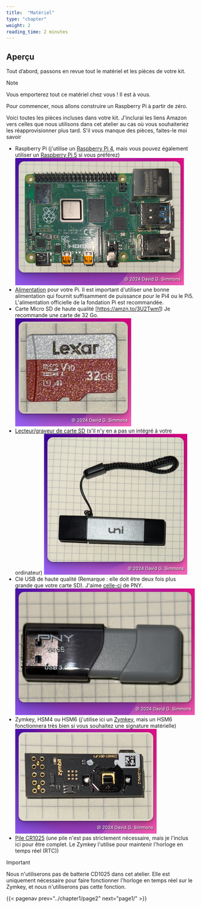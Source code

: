 ```yaml
---
title:  "Matériel"
type: "chapter"
weight: 2
reading_time: 2 minutes
---
```


## Aperçu

Tout d’abord, passons en revue tout le matériel et les pièces de votre kit.

> [!NOTE]
> Vous emporterez tout ce matériel chez vous ! Il est à vous.

Pour commencer, nous allons construire un Raspberry Pi à partir de zéro.

Voici toutes les pièces incluses dans votre kit. J'inclurai les liens Amazon vers celles que nous utilisons dans cet atelier au cas où vous souhaiteriez les réapprovisionner plus tard. S'il vous manque des pièces, faites-le moi savoir

- Raspberry Pi (j'utilise un [Raspberry Pi 4](https://amzn.to/3Y2BBgn), mais vous pouvez également utiliser un [Raspberry Pi 5](https://amzn.to/4dAKfZ3) si vous préférez)
  ![Raspberry Pi 4](images/rpi.png)
- [Alimentation](https://amzn.to/4eWmYSr) pour votre Pi. Il est important d'utiliser une bonne alimentation qui fournit suffisamment de puissance pour le Pi4 ou le Pi5. L'alimentation officielle de la fondation Pi est recommandée.
- Carte Micro SD de haute qualité [https://amzn.to/3U2Twm1) Je recommande une carte de 32 Go.
  ![Carte SD](images/sdcard.png)
- [Lecteur/graveur de carte SD](https://amzn.to/4dEs2Kc) (s'il n'y en a pas un intégré à votre ordinateur)
  ![Graveur de carte SD](images/reader.png)
- Clé USB de haute qualité (Remarque : elle doit être deux fois plus grande que votre carte SD). J'aime [celle-ci](https://amzn.to/3NrH4Iz) de PNY.
  ![Clé USB](images/usb-drive.png)
- Zymkey, HSM4 ou HSM6 (j'utilise ici un [Zymkey](https://amzn.to/4eRcIvn), mais un HSM6 fonctionnera très bien si vous souhaitez une signature matérielle)
  ![Zymkey](images/zymkey.png)
- [Pile CR1025](https://amzn.to/4eJG1Qt) (une pile n'est pas strictement nécessaire, mais je l'inclus ici pour être complet. Le Zymkey l'utilise pour maintenir l'horloge en temps réel (RTC))

> [!IMPORTANT]
> Nous n'utiliserons pas de batterie CD1025 dans cet atelier. Elle est uniquement nécessaire pour faire fonctionner l'horloge en temps réel sur le Zymkey, et nous n'utiliserons pas cette fonction.

{{< pagenav prev="../chapter1/page2" next="page1/" >}}
